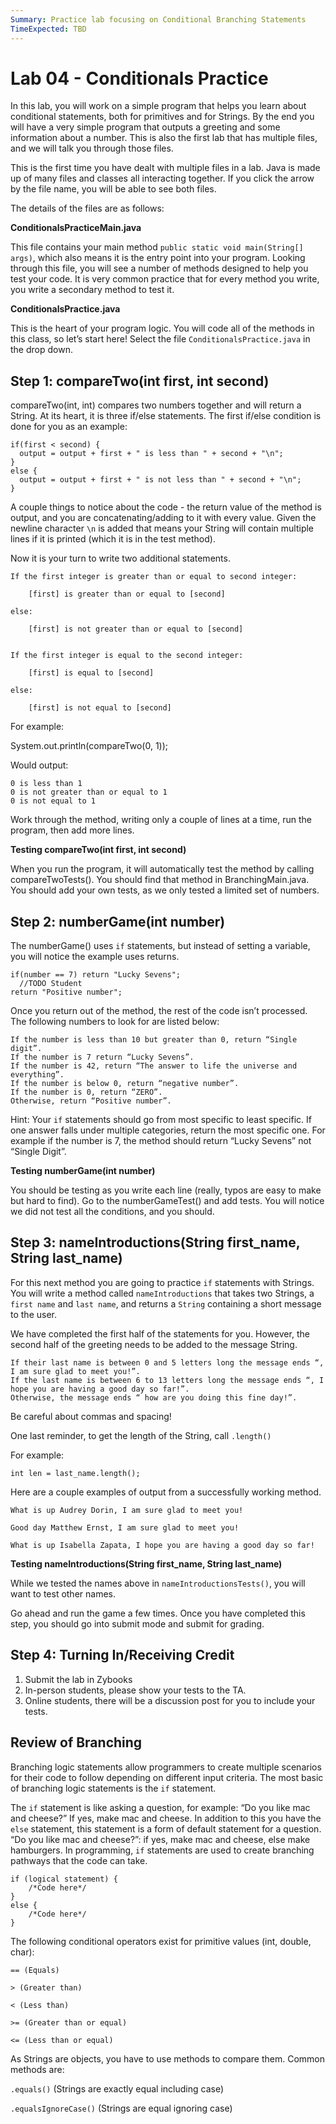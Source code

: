 ```yaml
---
Summary: Practice lab focusing on Conditional Branching Statements
TimeExpected: TBD
---
```


# Lab 04 - Conditionals Practice

In this lab, you will work on a simple program that helps you learn about conditional statements, both for primitives and for Strings. By the end you will have a very simple program that outputs a greeting and some information about a number. This is also the first lab that has multiple files, and we will talk you through those files.

This is the first time you have dealt with multiple files in a lab. Java is made up of many files and classes all interacting together. If you click the arrow by the file name, you will be able to see both files.

The details of the files are as follows:

**ConditionalsPracticeMain.java**

This file contains your main method `public static void main(String[] args)`, which also means it is the entry point into your program. Looking through this file, you will see a number of methods designed to help you test your code. It is very common practice that for every method you write, you write a secondary method to test it.

**ConditionalsPractice.java**

This is the heart of your program logic. You will code all of the methods in this class, so let’s start here! Select the file `ConditionalsPractice.java` in the drop down.

## Step 1: compareTwo(int first, int second)

compareTwo(int, int) compares two numbers together and will return a String. At its heart, it is three if/else statements. The first if/else condition is done for you as an example:

```
if(first < second) { 
  output = output + first + " is less than " + second + "\n";
} 
else {
  output = output + first + " is not less than " + second + "\n";  
}
```
A couple things to notice about the code - the return value of the method is output, and you are concatenating/adding to it with every value. Given the newline character `\n` is added that means your String will contain multiple lines if it is printed (which it is in the test method).

Now it is your turn to write two additional statements.
```
If the first integer is greater than or equal to second integer:

    [first] is greater than or equal to [second]

else:

    [first] is not greater than or equal to [second]


If the first integer is equal to the second integer:

    [first] is equal to [second]

else:

    [first] is not equal to [second]
```

For example:

System.out.println(compareTwo(0, 1));

Would output:
```
0 is less than 1
0 is not greater than or equal to 1
0 is not equal to 1
```
Work through the method, writing only a couple of lines at a time, run the program, then add more lines.

**Testing compareTwo(int first, int second)**

When you run the program, it will automatically test the method by calling compareTwoTests(). You should find that method in BranchingMain.java. You should add your own tests, as we only tested a limited set of numbers.

## Step 2: numberGame(int number)

The numberGame() uses `if` statements, but instead of setting a variable, you will notice the example uses returns.
```
if(number == 7) return "Lucky Sevens";
  //TODO Student    
return "Positive number";  
```
Once you return out of the method, the rest of the code isn’t processed. The following numbers to look for are listed below:
```
If the number is less than 10 but greater than 0, return “Single digit”.
If the number is 7 return “Lucky Sevens”.
If the number is 42, return “The answer to life the universe and everything”.
If the number is below 0, return “negative number”.
If the number is 0, return “ZERO”.
Otherwise, return “Positive number”.
```
Hint: Your `if` statements should go from most specific to least specific. If one answer falls under multiple categories, return the most specific one. For example if the number is 7, the method should return “Lucky Sevens” not “Single Digit”.

**Testing numberGame(int number)**

You should be testing as you write each line (really, typos are easy to make but hard to find). Go to the numberGameTest() and add tests. You will notice we did not test all the conditions, and you should.

## Step 3: nameIntroductions(String first_name, String last_name)

For this next method you are going to practice `if` statements with Strings. You will write a method called `nameIntroductions` that takes two Strings, a `first name` and `last name`, and returns a `String` containing a short message to the user.

We have completed the first half of the statements for you. However, the second half of the greeting needs to be added to the message String.
```
If their last name is between 0 and 5 letters long the message ends “, I am sure glad to meet you!”.
If the last name is between 6 to 13 letters long the message ends “, I hope you are having a good day so far!”.
Otherwise, the message ends “ how are you doing this fine day!”.
```
Be careful about commas and spacing!

One last reminder, to get the length of the String, call `.length()`

For example:
```
int len = last_name.length();
```
Here are a couple examples of output from a successfully working method.
```
What is up Audrey Dorin, I am sure glad to meet you!

Good day Matthew Ernst, I am sure glad to meet you!

What is up Isabella Zapata, I hope you are having a good day so far!
```

**Testing nameIntroductions(String first_name, String last_name)**

While we tested the names above in `nameIntroductionsTests()`, you will want to test other names. 

Go ahead and run the game a few times. Once you have completed this step, you should go into submit mode and submit for grading.

## Step 4: Turning In/Receiving Credit

1. Submit the lab in Zybooks
2. In-person students, please show your tests to the TA. 
3. Online students, there will be a discussion post for you to include your tests.

## Review of Branching

Branching logic statements allow programmers to create multiple scenarios for their code to follow depending on different input criteria. The most basic of branching logic statements is the `if` statement.

The `if` statement is like asking a question, for example: “Do you like mac and cheese?” If yes, make mac and cheese. In addition to this you have the `else` statement, this statement is a form of default statement for a question. “Do you like mac and cheese?”: if yes, make mac and cheese, else make hamburgers. In programming, `if` statements are used to create branching pathways that the code can take.
```
if (logical statement) {
    /*Code here*/
} 
else {
    /*Code here*/
}
```
The following conditional operators exist for primitive values (int, double, char):
```
== (Equals)

> (Greater than)

< (Less than)

>= (Greater than or equal)

<= (Less than or equal)
```

As Strings are objects, you have to use methods to compare them. Common methods are:

`.equals()` (Strings are exactly equal including case)

`.equalsIgnoreCase()` (Strings are equal ignoring case)



